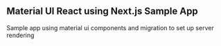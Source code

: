 ## Material UI React using Next.js Sample App

Sample app using material ui components and migration to set up server rendering 
